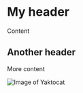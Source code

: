 # My header
Content

## Another header
More content

![Image of Yaktocat](https://octodex.github.com/images/yaktocat.png)
